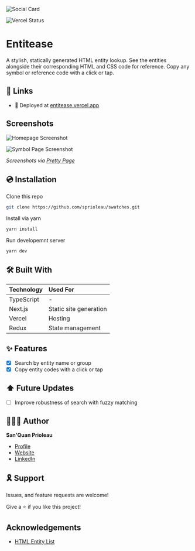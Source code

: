 ![Social Card][social-card-url]

![Vercel Status](https://img.shields.io/github/deployments/sprioleau/entitease/production?label=vercel&logo=vercel&style=for-the-badge)

# Entitease

A stylish, statically generated HTML entity lookup. See the entities alongside their corresponding HTML and CSS code for reference. Copy any symbol or reference code with a click or tap.

## 🔗 Links

- 🚀 Deployed at [entitease.vercel.app][deployed-url]

## Screenshots

![Homepage Screenshot][homepage-screenshot-url] 

![Symbol Page Screenshot][symbol-page-screenshot-url] 

_Screenshots via [Pretty Page](https://prettypage.vercel.app/)_

## 💿 Installation

Clone this repo

```bash
git clone https://github.com/sprioleau/swatches.git
```

Install via yarn

```bash
yarn install
```

Run developemnt server

```bash
yarn dev
```

## 🛠 Built With

| Technology            | Used For                          |
| :-------------------- | :-------------------------------- |
| TypeScript            | -                                 |
| Next.js               | Static site generation            |
| Vercel                | Hosting                           |
| Redux                 | State management                  |

## ✨ Features
- [x] Search by entity name or group
- [x] Copy entity codes with a click or tap

## ⬆️ Future Updates

- [ ] Improve robustness of search with fuzzy matching

## 👨🏾‍💻 Author

**San'Quan Prioleau**

- [Profile][github-url]
- [Website][website]
- [LinkedIn][linkedin]

## 🎗 Support

Issues, and feature requests are welcome!

Give a ⭐️ if you like this project!

## Acknowledgements

- [HTML Entity List](https://dev.w3.org/html5/html-author/charref)

<!-- Author Details -->
[github-url]: https://github.com/spriolau "San'Quan Prioleau on Github"
[website]: https://sprioleau.dev "San'Quan Prioleau's personal website"
[linkedin]: https://www.linkedin.com/in/sanquanprioleau/
[headshot_url]: https://avatars.githubusercontent.com/u/49278940?v=4 "San'Quan Prioleau headshot"

<!-- Project Details -->
[deployed-url]: https://entitease.vercel.app
[social-card-url]: https://entitease.vercel.app/social-card_1200x630px.png "Social Card"
[homepage-screenshot-url]: https://entitease.vercel.app/homepage.png "Homepage Screenshot"
[symbol-page-screenshot-url]: https://entitease.vercel.app/symbol-page.png "Symbol Page Screenshot"
